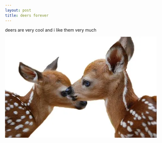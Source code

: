 ```yaml
---
layout: post
title: deers forever
---
```

deers are very cool and i like them very much 


![deers](/images/image.png)

